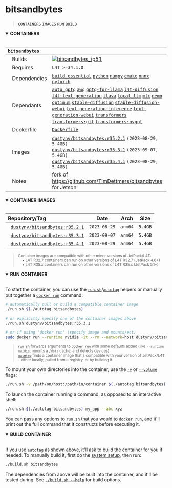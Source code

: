 # bitsandbytes

> [`CONTAINERS`](#user-content-containers) [`IMAGES`](#user-content-images) [`RUN`](#user-content-run) [`BUILD`](#user-content-build)

<details open>
<summary><b><a id="containers">CONTAINERS</a></b></summary>
<br>

| **`bitsandbytes`** | |
| :-- | :-- |
| &nbsp;&nbsp;&nbsp;Builds | [![`bitsandbytes_jp51`](https://img.shields.io/github/actions/workflow/status/dusty-nv/jetson-containers/bitsandbytes_jp51.yml?label=bitsandbytes:jp51)](https://github.com/dusty-nv/jetson-containers/actions/workflows/bitsandbytes_jp51.yml) |
| &nbsp;&nbsp;&nbsp;Requires | `L4T >=34.1.0` |
| &nbsp;&nbsp;&nbsp;Dependencies | [`build-essential`](/packages/build-essential) [`python`](/packages/python) [`numpy`](/packages/numpy) [`cmake`](/packages/cmake/cmake_pip) [`onnx`](/packages/onnx) [`pytorch`](/packages/pytorch) |
| &nbsp;&nbsp;&nbsp;Dependants | [`auto_gptq`](/packages/llm/auto_gptq) [`awq`](/packages/llm/awq) [`gptq-for-llama`](/packages/llm/gptq-for-llama) [`l4t-diffusion`](/packages/l4t/l4t-diffusion) [`l4t-text-generation`](/packages/l4t/l4t-text-generation) [`llava`](/packages/llm/llava) [`local_llm`](/packages/llm/local_llm) [`mlc`](/packages/llm/mlc) [`nemo`](/packages/nemo) [`optimum`](/packages/llm/optimum) [`stable-diffusion`](/packages/diffusion/stable-diffusion) [`stable-diffusion-webui`](/packages/diffusion/stable-diffusion-webui) [`text-generation-inference`](/packages/llm/text-generation-inference) [`text-generation-webui`](/packages/llm/text-generation-webui) [`transformers`](/packages/llm/transformers) [`transformers:git`](/packages/llm/transformers) [`transformers:nvgpt`](/packages/llm/transformers) |
| &nbsp;&nbsp;&nbsp;Dockerfile | [`Dockerfile`](Dockerfile) |
| &nbsp;&nbsp;&nbsp;Images | [`dustynv/bitsandbytes:r35.2.1`](https://hub.docker.com/r/dustynv/bitsandbytes/tags) `(2023-08-29, 5.4GB)`<br>[`dustynv/bitsandbytes:r35.3.1`](https://hub.docker.com/r/dustynv/bitsandbytes/tags) `(2023-09-07, 5.4GB)`<br>[`dustynv/bitsandbytes:r35.4.1`](https://hub.docker.com/r/dustynv/bitsandbytes/tags) `(2023-08-29, 5.4GB)` |
| &nbsp;&nbsp;&nbsp;Notes | fork of https://github.com/TimDettmers/bitsandbytes for Jetson |

</details>

<details open>
<summary><b><a id="images">CONTAINER IMAGES</a></b></summary>
<br>

| Repository/Tag | Date | Arch | Size |
| :-- | :--: | :--: | :--: |
| &nbsp;&nbsp;[`dustynv/bitsandbytes:r35.2.1`](https://hub.docker.com/r/dustynv/bitsandbytes/tags) | `2023-08-29` | `arm64` | `5.4GB` |
| &nbsp;&nbsp;[`dustynv/bitsandbytes:r35.3.1`](https://hub.docker.com/r/dustynv/bitsandbytes/tags) | `2023-09-07` | `arm64` | `5.4GB` |
| &nbsp;&nbsp;[`dustynv/bitsandbytes:r35.4.1`](https://hub.docker.com/r/dustynv/bitsandbytes/tags) | `2023-08-29` | `arm64` | `5.4GB` |

> <sub>Container images are compatible with other minor versions of JetPack/L4T:</sub><br>
> <sub>&nbsp;&nbsp;&nbsp;&nbsp;• L4T R32.7 containers can run on other versions of L4T R32.7 (JetPack 4.6+)</sub><br>
> <sub>&nbsp;&nbsp;&nbsp;&nbsp;• L4T R35.x containers can run on other versions of L4T R35.x (JetPack 5.1+)</sub><br>
</details>

<details open>
<summary><b><a id="run">RUN CONTAINER</a></b></summary>
<br>

To start the container, you can use the [`run.sh`](/docs/run.md)/[`autotag`](/docs/run.md#autotag) helpers or manually put together a [`docker run`](https://docs.docker.com/engine/reference/commandline/run/) command:
```bash
# automatically pull or build a compatible container image
./run.sh $(./autotag bitsandbytes)

# or explicitly specify one of the container images above
./run.sh dustynv/bitsandbytes:r35.3.1

# or if using 'docker run' (specify image and mounts/ect)
sudo docker run --runtime nvidia -it --rm --network=host dustynv/bitsandbytes:r35.3.1
```
> <sup>[`run.sh`](/docs/run.md) forwards arguments to [`docker run`](https://docs.docker.com/engine/reference/commandline/run/) with some defaults added (like `--runtime nvidia`, mounts a `/data` cache, and detects devices)</sup><br>
> <sup>[`autotag`](/docs/run.md#autotag) finds a container image that's compatible with your version of JetPack/L4T - either locally, pulled from a registry, or by building it.</sup>

To mount your own directories into the container, use the [`-v`](https://docs.docker.com/engine/reference/commandline/run/#volume) or [`--volume`](https://docs.docker.com/engine/reference/commandline/run/#volume) flags:
```bash
./run.sh -v /path/on/host:/path/in/container $(./autotag bitsandbytes)
```
To launch the container running a command, as opposed to an interactive shell:
```bash
./run.sh $(./autotag bitsandbytes) my_app --abc xyz
```
You can pass any options to [`run.sh`](/docs/run.md) that you would to [`docker run`](https://docs.docker.com/engine/reference/commandline/run/), and it'll print out the full command that it constructs before executing it.
</details>
<details open>
<summary><b><a id="build">BUILD CONTAINER</b></summary>
<br>

If you use [`autotag`](/docs/run.md#autotag) as shown above, it'll ask to build the container for you if needed.  To manually build it, first do the [system setup](/docs/setup.md), then run:
```bash
./build.sh bitsandbytes
```
The dependencies from above will be built into the container, and it'll be tested during.  See [`./build.sh --help`](/jetson_containers/build.py) for build options.
</details>
